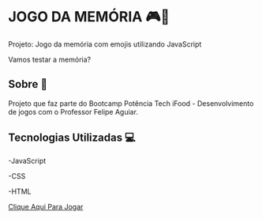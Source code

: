 # JOGO DA MEMÓRIA 🎮📝
Projeto: Jogo da memória com emojis utilizando JavaScript

Vamos testar a memória?

## Sobre 📖
Projeto que faz parte do Bootcamp Potência Tech iFood - Desenvolvimento de jogos com o Professor Felipe Aguiar.

## Tecnologias Utilizadas 💻
-JavaScript

-CSS

-HTML

[Clique Aqui Para Jogar](https://yancamarsura.github.io/Memory-Game---DIO/)
